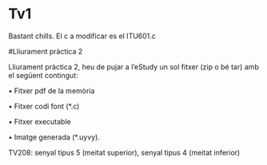 # Tv1

Bastant chills. El c a modificar es el ITU601.c


#Lliurament pràctica 2

Lliurament pràctica 2, heu de pujar a l’eStudy un sol fitxer (zip o bé tar) amb el següent contingut:

• Fitxer pdf de la memòria

• Fitxer codi font (*.c)

• Fitxer executable

• Imatge generada (*.uyvy).


 TV208: senyal tipus 5 (meitat superior), senyal tipus 4 (meitat inferior)
